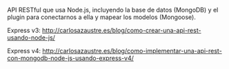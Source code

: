 API RESTful que usa Node.js, incluyendo la base de datos (MongoDB) y el plugin para conectarnos a ella y mapear los modelos (Mongoose).

Express v3:
http://carlosazaustre.es/blog/como-crear-una-api-rest-usando-node-js/

Express v4:
http://carlosazaustre.es/blog/como-implementar-una-api-rest-con-mongodb-node-js-usando-express-v4/
